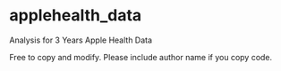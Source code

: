 # applehealth_data
Analysis for 3 Years Apple Health Data

Free to copy and modify. Please include author name if you copy code.
